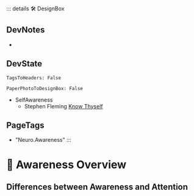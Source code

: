 ::: details 🛠 <dev>DesignBox</dev>

## DevNotes

-

## DevState

`TagsToHeaders: False`

`PaperPhotoToDesignBox: False`

- SelfAwareness
    - Stephen Fleming [Know Thyself](https://metacoglab.org/people)
<h2>PageTags</h2>

- "Neuro.Awareness"
:::

# 💜 <neuro>Awareness Overview </neuro>

## Differences between Awareness and Attention